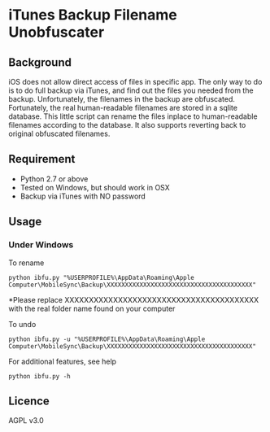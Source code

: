 # iTunes Backup Filename Unobfuscater

## Background

iOS does not allow direct access of files in specific app. The only way to do is to do full backup via iTunes, and find out the files you needed from the backup. Unfortunately, the filenames in the backup are obfuscated. Fortunately, the real human-readable filenames are stored in a sqlite database. This little script can rename the files inplace to human-readable filenames according to the database. It also supports reverting back to original obfuscated filenames.

## Requirement

* Python 2.7 or above
* Tested on Windows, but should work in OSX
* Backup via iTunes with NO password

## Usage

### Under Windows

To rename
```
python ibfu.py "%USERPROFILE%\AppData\Roaming\Apple Computer\MobileSync\Backup\XXXXXXXXXXXXXXXXXXXXXXXXXXXXXXXXXXXXXXXX"
```
*Please replace XXXXXXXXXXXXXXXXXXXXXXXXXXXXXXXXXXXXXXXX with the real folder name found on your computer

To undo
```
python ibfu.py -u "%USERPROFILE%\AppData\Roaming\Apple Computer\MobileSync\Backup\XXXXXXXXXXXXXXXXXXXXXXXXXXXXXXXXXXXXXXXX"
```

For additional features, see help
```
python ibfu.py -h
``` 

## Licence
AGPL v3.0